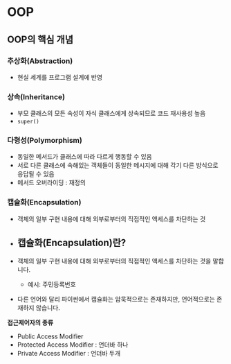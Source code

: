 # OOP

## OOP의 핵심 개념
### 추상화(Abstraction)
- 현실 세계를 프로그램 설계에 반영

### 상속(Inheritance)
- 부모 클래스의 모든 속성이 자식 클래스에게 상속되므로 코드 재사용성 높음
- `super()`

### 다형성(Polymorphism)
- 동일한 메서드가 클래스에 따라 다르게 행동할 수 있음
- 서로 다른 클래스에 속해있는 객체들이 동일한 메시지에 대해 각기 다른 방식으로 응답될 수 있음
- 메서드 오버라이딩 : 재정의

### 캡슐화(Encapsulation)
- 객체의 일부 구현 내용에 대해 외부로부터의 직접적인 액세스를 차단하는 것
- ## 캡슐화(Encapsulation)란?

- 객체의 일부 구현 내용에 대해 외부로부터의 직접적인 액세스를 차단하는 것을 말합니다.
  - 예시: 주민등록번호
  
- 다른 언어와 달리 파이썬에서 캡슐화는 암묵적으로는 존재하지만, 언어적으로는 존재하지 않습니다.

**접근제어자의 종류**
- Public Access Modifier
- Protected Access Modifier : 언더바 하나
- Private Access Modifier : 언더바 두개